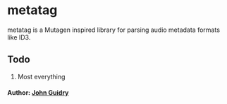 # metatag

metatag is a Mutagen inspired library for parsing audio metadata formats like ID3.

## Todo

1. Most everything

#### Author: [John Guidry](http://github.com/dirtyrottenscoundrel)
